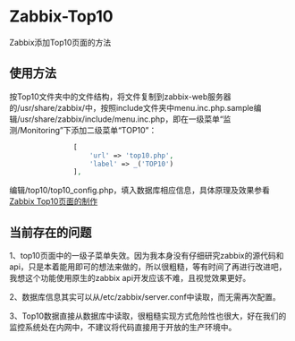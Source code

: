 # Zabbix-Top10
Zabbix添加Top10页面的方法

## 使用方法
按Top10文件夹中的文件结构，将文件复制到zabbix-web服务器的/usr/share/zabbix/中，按照include文件夹中menu.inc.php.sample编辑/usr/share/zabbix/include/menu.inc.php，即在一级菜单“监测/Monitoring”下添加二级菜单“TOP10”：
```php
				[
					'url' => 'top10.php',
					'label' => _('TOP10')
				],
```

编辑/top10/top10_config.php，填入数据库相应信息，具体原理及效果参看[Zabbix Top10页面的制作](http://www.icoder.top/blog/?p=840)


## 当前存在的问题
1、top10页面中的一级子菜单失效。因为我本身没有仔细研究zabbix的源代码和api，只是本着能用即可的想法来做的，所以很粗糙，等有时间了再进行改进吧，我想这个功能使用原生的zabbix api开发应该不难，且视觉效果更好。

2、数据库信息其实可以从/etc/zabbix/server.conf中读取，而无需再次配置。

3、Top10数据直接从数据库中读取，很粗糙实现方式危险性也很大，好在我们的监控系统处在内网中，不建议将代码直接用于开放的生产环境中。

